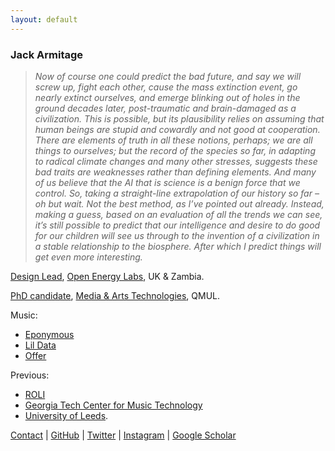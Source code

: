 ```yaml
---
layout: default
---
```


### Jack Armitage

> _Now of course one could predict the bad future, and say we will screw up, fight each other, cause the mass extinction event, go nearly extinct ourselves, and emerge blinking out of holes in the ground decades later, post-traumatic and brain-damaged as a civilization. This is possible, but its plausibility relies on assuming that human beings are stupid and cowardly and not good at cooperation. There are elements of truth in all these notions, perhaps; we are all things to ourselves; but the record of the species so far, in adapting to radical climate changes and many other stresses, suggests these bad traits are weaknesses rather than defining elements. And many of us believe that the AI that is science is a benign force that we control. So, taking a straight-line extrapolation of our history so far – oh but wait. Not the best method, as I’ve pointed out already. Instead, making a guess, based on an evaluation of all the trends we can see, it’s still possible to predict that our intelligence and desire to do good for our children will see us through to the invention of a civilization in a stable relationship to the biosphere. After which I predict things will get even more interesting._

[Design Lead](https://www.linkedin.com/in/jackarmitage/), [Open Energy Labs](https://openenergylabs.co), UK & Zambia.

[PhD candidate](http://instrumentslab.org/research/craft), [Media & Arts Technologies](http://www.mat.qmul.ac.uk/), QMUL.

Music:
- [Eponymous](https://www.youtube.com/channel/UC5KD9-xh1dIlX4qjQs0VLjQ)
- [Lil Data](https://twitter.com/lildata)
- [Offer](http://offer.band/)

Previous:
- [ROLI](http://roli.com)
- [Georgia Tech Center for Music Technology](http://gtcmt.gatech.edu)
- [University of Leeds](https://courses.leeds.ac.uk/a617/music-multimedia-and-electronics-bsc).

[Contact](mailto:jack@jackarmitage.com) | [GitHub](http://github.com/jarmitage) | [Twitter](http://twitter.com/jdkarmitage) | [Instagram](http://instagram.com/jdkarmitage) | [Google Scholar](https://scholar.google.com/citations?user=APvoBhUAAAAJ)
